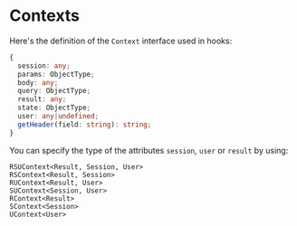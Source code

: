 # Contexts

Here's the definition of the `Context` interface used in hooks:

```typescript
{
  session: any;
  params: ObjectType;
  body: any;
  query: ObjectType;
  result: any;
  state: ObjectType;
  user: any|undefined;
  getHeader(field: string): string;
}
```

You can specify the type of the attributes `session`, `user` or `result` by using:

```
RSUContext<Result, Session, User>
RSContext<Result, Session>
RUContext<Result, User>
SUContext<Session, User>
RContext<Result>
SContext<Session>
UContext<User>
```